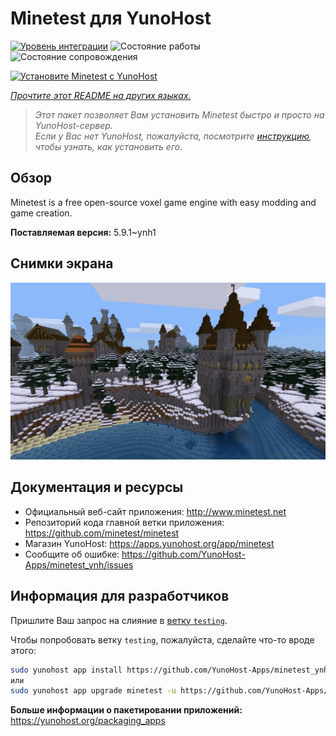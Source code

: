 <!--
Важно: этот README был автоматически сгенерирован <https://github.com/YunoHost/apps/tree/master/tools/readme_generator>
Он НЕ ДОЛЖЕН редактироваться вручную.
-->

# Minetest для YunoHost

[![Уровень интеграции](https://dash.yunohost.org/integration/minetest.svg)](https://ci-apps.yunohost.org/ci/apps/minetest/) ![Состояние работы](https://ci-apps.yunohost.org/ci/badges/minetest.status.svg) ![Состояние сопровождения](https://ci-apps.yunohost.org/ci/badges/minetest.maintain.svg)

[![Установите Minetest с YunoHost](https://install-app.yunohost.org/install-with-yunohost.svg)](https://install-app.yunohost.org/?app=minetest)

*[Прочтите этот README на других языках.](./ALL_README.md)*

> *Этот пакет позволяет Вам установить Minetest быстро и просто на YunoHost-сервер.*  
> *Если у Вас нет YunoHost, пожалуйста, посмотрите [инструкцию](https://yunohost.org/install), чтобы узнать, как установить его.*

## Обзор

Minetest is a free open-source voxel game engine with easy modding and game creation.


**Поставляемая версия:** 5.9.1~ynh1

## Снимки экрана

![Снимок экрана Minetest](./doc/screenshots/screenshot.jpg)

## Документация и ресурсы

- Официальный веб-сайт приложения: <http://www.minetest.net>
- Репозиторий кода главной ветки приложения: <https://github.com/minetest/minetest>
- Магазин YunoHost: <https://apps.yunohost.org/app/minetest>
- Сообщите об ошибке: <https://github.com/YunoHost-Apps/minetest_ynh/issues>

## Информация для разработчиков

Пришлите Ваш запрос на слияние в [ветку `testing`](https://github.com/YunoHost-Apps/minetest_ynh/tree/testing).

Чтобы попробовать ветку `testing`, пожалуйста, сделайте что-то вроде этого:

```bash
sudo yunohost app install https://github.com/YunoHost-Apps/minetest_ynh/tree/testing --debug
или
sudo yunohost app upgrade minetest -u https://github.com/YunoHost-Apps/minetest_ynh/tree/testing --debug
```

**Больше информации о пакетировании приложений:** <https://yunohost.org/packaging_apps>
